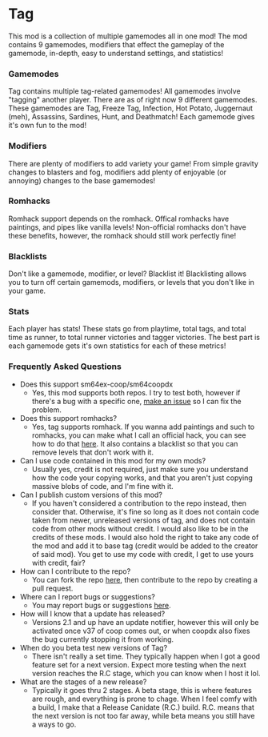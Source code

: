 # Tag

This mod is a collection of multiple gamemodes all in one mod! The mod contains 9 gamemodes, modifiers that effect the gameplay of the gamemode, in-depth, easy to understand settings, and statistics!

### Gamemodes

Tag contains multiple tag-related gamemodes! All gamemodes involve "tagging" another player. There are as of right now 9 different gamemodes. These gamemodes are Tag, Freeze Tag, Infection, Hot Potato, Juggernaut (meh), Assassins, Sardines, Hunt, and Deathmatch! Each gamemode gives it's own fun to the mod!

### Modifiers

There are plenty of modifiers to add variety your game! From simple gravity changes to blasters and fog, modifiers add plenty of enjoyable (or annoying) changes to the base gamemodes!

### Romhacks

Romhack support depends on the romhack. Offical romhacks have paintings, and pipes like vanilla levels! Non-official romhacks don't have these benefits, however, the romhack should still work perfectly fine!

### Blacklists

Don't like a gamemode, modifier, or level? Blacklist it! Blacklisting allows you to turn off certain gamemods, modifiers, or levels that you don't like in your game.

### Stats

Each player has stats! These stats go from playtime, total tags, and total time as runner, to total runner victories and tagger victories. The best part is each gamemode gets it's own statistics for each of these metrics!

### Frequently Asked Questions

- Does this support sm64ex-coop/sm64coopdx
  - Yes, this mod supports both repos. I try to test both, however if there's a bug with a specific one, [make an issue](https://github.com/EmeraldLoc/tag/issues) so I can fix the problem.
- Does this support romhacks?
  - Yes, tag supports romhack. If you wanna add paintings and such to romhacks, you can make what I call an official hack, you can see how to do that [here](./romhacks.md). It also contains a blacklist so that you can remove levels that don't work with it.
- Can I use code contained in this mod for my own mods?
  - Usually yes, credit is not required, just make sure you understand how the code your copying works, and that you aren't just copying massive blobs of code, and I'm fine with it.
- Can I publish custom versions of this mod?
  - If you haven't considered a contribution to the repo instead, then consider that. Otherwise, it's fine so long as it does not contain code taken from newer, unreleased versions of tag, and does not contain code from other mods without credit. I would also like to be in the credits of these mods. I would also hold the right to take any code of the mod and add it to base tag (credit would be added to the creator of said mod). You get to use my code with credit, I get to use yours with credit, fair?
- How can I contribute to the repo?
  - You can fork the repo [here](https://github.com/EmeraldLoc/tag/fork), then contribute to the repo by creating a pull request.
- Where can I report bugs or suggestions?
  - You may report bugs or suggestions [here](https://github.com/EmeraldLoc/tag/issues).
- How will I know that a update has released?
  - Versions 2.1 and up have an update notifier, however this will only be activated once v37 of coop comes out, or when coopdx also fixes the bug currently stopping it from working.
- When do you beta test new versions of Tag?
  - There isn't really a set time. They typically happen when I got a good feature set for a next version. Expect more testing when the next version reaches the R.C stage, which you can know when I host it lol.
- What are the stages of a new release?
  - Typically it goes thru 2 stages. A beta stage, this is where features are rough, and everything is prone to chage. When I feel comfy with a build, I make that a Release Canidate (R.C.) build. R.C. means that the next version is not too far away, while beta means you still have a ways to go.
